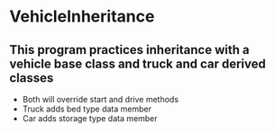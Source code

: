 # VehicleInheritance

## This program practices inheritance with a vehicle base class and truck and car derived classes
- Both will override start and drive methods
- Truck adds bed type data member
- Car adds storage type data member
